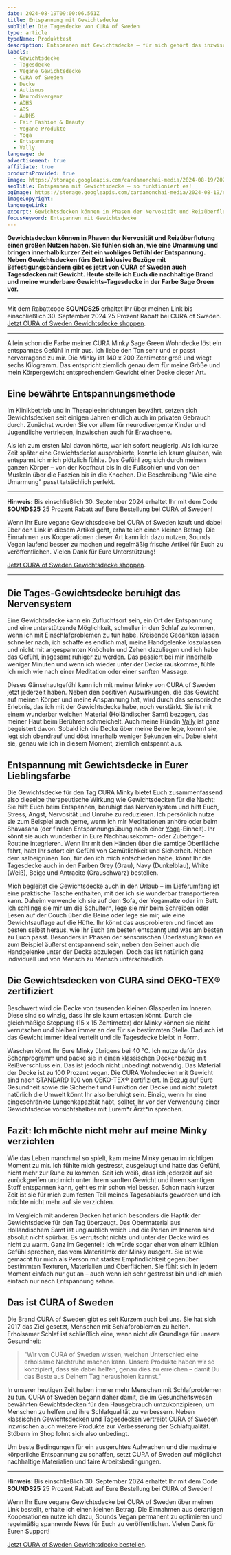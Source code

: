 ```yaml
---
date: 2024-08-19T09:00:06.561Z
title: Entspannung mit Gewichtsdecke
subTitle: Die Tagesdecke von CURA of Sweden
type: article
typeName: Produkttest
description: Entspannen mit Gewichtsdecke – für mich gehört das inzwischen fest zu meinem Tagesablauf – zum Glück! Erfahrt hier, wie sehr mich die Tagesdecke von CURA entspannt und testest sie selbst!
labels:
  - Gewichtsdecke
  - Tagesdecke
  - Vegane Gewichtsdecke
  - CURA of Sweden
  - Decke
  - Autismus
  - Neurodivergenz
  - ADHS
  - ADS
  - AuDHS
  - Fair Fashion & Beauty
  - Vegane Produkte
  - Yoga
  - Entspannung
  - Vally
language: de
advertisement: true
affiliate: true
productsProvided: true
image: https://storage.googleapis.com/cardamonchai-media/2024-08-19/2024-08-19-cura-of-sweden-soundsvegan-com-28-jpg-imagine-b87858_7d6f5a_1024_768/640.webp
seoTitle: Entspannen mit Gewichtsdecke – so funktioniert es!
ogImage: https://storage.googleapis.com/cardamonchai-media/2024-08-19/entspannen-mit-gewichtsdecke-soundsvegan-com-og-jpg-imagine-080808_75746d_1200_628/640.webp
imageCopyright:
languageLink:
excerpt: Gewichtsdecken können in Phasen der Nervosität und Reizüberflutung einen großen Nutzen haben. Sie fühlen sich an, wie eine Umarmung und bringen innerhalb kurzer Zeit ein wohliges Gefühl der Entspannung. Neben Gewichtsdecken fürs Bett inklusive Bezüge mit Befestigungsbändern gibt es jetzt von CURA of Sweden auch Tagesdecken mit Gewicht. Heute stelle ich Euch die nachhaltige Brand und meine wunderbare Gewichts-Tagesdecke in der Farbe Sage Green vor.
focusKeyword: Entspannen mit Gewichtsdecke
---
```


**Gewichtsdecken können in Phasen der Nervosität und Reizüberflutung einen großen Nutzen haben. Sie fühlen sich an, wie eine Umarmung und bringen innerhalb kurzer Zeit ein wohliges Gefühl der Entspannung. Neben Gewichtsdecken fürs Bett inklusive Bezüge mit Befestigungsbändern gibt es jetzt von CURA of Sweden auch Tagesdecken mit Gewicht. Heute stelle ich Euch die nachhaltige Brand und meine wunderbare Gewichts-Tagesdecke in der Farbe Sage Green vor.**

---

Mit dem Rabattcode **SOUNDS25** erhaltet Ihr über meinen Link bis einschließlich 30. September 2024 25 Prozent Rabatt bei CURA of Sweden. [Jetzt CURA of Sweden Gewichtsdecke shoppen](https://curaofsweden.com/de/?wgu=304328_1428775_17254416656891_24d1ec48b4&wgexpiry=1756977665&utm_source=webgains&utm_medium=affiliate&siteid=1428775).

---

Allein schon die Farbe meiner CURA Minky Sage Green Wohndecke löst ein entspanntes Gefühl in mir aus. Ich liebe den Ton sehr und er passt hervorragend zu mir. Die Minky ist 140 x 200 Zentimeter groß und wiegt sechs Kilogramm. Das entspricht ziemlich genau dem für meine Größe und mein Körpergewicht entsprechendem Gewicht einer Decke dieser Art.

## Eine bewährte Entspannungsmethode

Im Klinikbetrieb und in Therapieeinrichtungen bewährt, setzen sich Gewichtsdecken seit einigen Jahren endlich auch im privaten Gebrauch durch. Zunächst wurden Sie vor allem für neurodivergente Kinder und Jugendliche vertrieben, inzwischen auch für Erwachsene.

Als ich zum ersten Mal davon hörte, war ich sofort neugierig. Als ich kurze Zeit später eine Gewichtsdecke ausprobierte, konnte ich kaum glauben, wie entspannt ich mich plötzlich fühlte. Das Gefühl zog sich durch meinen ganzen Körper – von der Kopfhaut bis in die Fußsohlen und von den Muskeln über die Faszien bis in die Knochen. Die Beschreibung "Wie eine Umarmung" passt tatsächlich perfekt.

---

**Hinweis:** Bis einschließlich 30. September 2024 erhaltet Ihr mit dem Code **SOUNDS25** 25 Prozent Rabatt auf Eure Bestellung bei CURA of Sweden!

Wenn Ihr Eure vegane Gewichtsdecke bei CURA of Sweden kauft und dabei über den Link in diesem Artikel geht, erhalte ich einen kleinen Betrag. Die Einnahmen aus Kooperationen dieser Art kann ich dazu nutzen, Sounds Vegan laufend besser zu machen und regelmäßig frische Artikel für Euch zu veröffentlichen. Vielen Dank für Eure Unterstützung!

[Jetzt CURA of Sweden Gewichtsdecke shoppen](https://curaofsweden.com/de/?wgu=304328_1428775_17254416656891_24d1ec48b4&wgexpiry=1756977665&utm_source=webgains&utm_medium=affiliate&siteid=1428775).

---

<Gallery name="entspannen-mit-gewichtsdecke-soundsvegan.com-1" />

## Die Tages-Gewichtsdecke beruhigt das Nervensystem

Eine Gewichtsdecke kann ein Zufluchtsort sein, ein Ort der Entspannung und eine unterstützende Möglichkeit, schneller in den Schlaf zu kommen, wenn ich mit Einschlafproblemen zu tun habe. Kreisende Gedanken lassen schneller nach, ich schaffe es endlich mal, meine Handgelenke loszulassen und nicht mit angespannten Knöcheln und Zehen dazuliegen und ich habe das Gefühl, insgesamt ruhiger zu werden. Das passiert bei mir innerhalb weniger Minuten und wenn ich wieder unter der Decke rauskomme, fühle ich mich wie nach einer Meditation oder einer sanften Massage.

Dieses Gänsehautgefühl kann ich mit meiner Minky von CURA of Sweden jetzt jederzeit haben. Neben den positiven Auswirkungen, die das Gewicht auf meinen Körper und meine Anspannung hat, wird durch das sensorische Erlebnis, das ich mit der Gewichtsdecke habe, noch verstärkt. Sie ist mit einem wunderbar weichen Material (Holländischer Samt) bezogen, das meiner Haut beim Berühren schmeichelt. Auch meine Hündin [Vally](/tag/vally) ist ganz begeistert davon. Sobald ich die Decke über meine Beine lege, kommt sie, legt sich obendrauf und döst innerhalb weniger Sekunden ein. Dabei sieht sie, genau wie ich in diesem Moment, ziemlich entspannt aus.

## Entspannung mit Gewichtsdecke in Eurer Lieblingsfarbe

Die Gewichtsdecke für den Tag CURA Minky bietet Euch zusammenfassend also dieselbe therapeutische Wirkung wie Gewichtsdecken für die Nacht: Sie hilft Euch beim Entspannen, beruhigt das Nervensystem und hilft Euch, Stress, Angst, Nervosität und Unruhe zu reduzieren. Ich persönlich nutze sie zum Beispiel auch gerne, wenn ich mir Meditationen anhöre oder beim Shavasana (der finalen Entspannungsübung nach einer [Yoga](/tag/yoga)-Einheit). Ihr könnt sie auch wunderbar in Eure Nachhausekomm- oder Zubettgeh-Routine integrieren. Wenn Ihr mit den Händen über die samtige Oberfläche fahrt, habt Ihr sofort ein Gefühl von Gemütlichkeit und Sicherheit. Neben dem salbeigrünen Ton, für den ich mich entschieden habe, könnt Ihr die Tagesdecke auch in den Farben Grey (Grau), Navy (Dunkelblau), White (Weiß), Beige und Antracite (Grauschwarz) bestellen.

Mich begleitet die Gewichtsdecke auch in den Urlaub – im Lieferumfang ist eine praktische Tasche enthalten, mit der ich sie wunderbar transportieren kann. Daheim verwende ich sie auf dem Sofa, der Yogamatte oder im Bett. Ich schlinge sie mir um die Schultern, lege sie mir beim Schreiben oder Lesen auf der Couch über die Beine oder lege sie mir, wie eine Gewichtsauflage auf die Hüfte. Ihr könnt das ausprobieren und findet am besten selbst heraus, wie Ihr Euch am besten entspannt und was am besten zu Euch passt. Besonders in Phasen der sensorischen Überlastung kann es zum Beispiel äußerst entspannend sein, neben den Beinen auch die Handgelenke unter der Decke abzulegen. Doch das ist natürlich ganz individuell und von Mensch zu Mensch unterschiedlich.

## Die Gewichtsdecken von CURA sind OEKO-TEX® zertifiziert

Beschwert wird die Decke von tausenden kleinen Glasperlen im Inneren. Diese sind so winzig, dass Ihr sie kaum ertasten könnt. Durch die gleichmäßige Steppung (15 x 15 Zentimeter) der Minky können sie nicht verrutschen und bleiben immer an der für sie bestimmten Stelle. Dadurch ist das Gewicht immer ideal verteilt und die Tagesdecke bleibt in Form.

Waschen könnt Ihr Eure Minky übrigens bei 40 °C. Ich nutze dafür das Schonprogramm und packe sie in einen klassischen Deckenbezug mit Reißverschluss ein. Das ist jedoch nicht unbedingt notwendig. Das Material der Decke ist zu 100 Prozent vegan. Die CURA Wohndecken mit Gewicht sind nach STANDARD 100 von OEKO-TEX® zertifiziert. In Bezug auf Eure Gesundheit sowie die Sicherheit und Funktion der Decke und nicht zuletzt natürlich die Umwelt könnt Ihr also beruhigt sein. Einzig, wenn Ihr eine eingeschränkte Lungenkapazität habt, solltet Ihr vor der Verwendung einer Gewichtsdecke vorsichtshalber mit Eurem\*r Ärzt\*in sprechen.

## Fazit: Ich möchte nicht mehr auf meine Minky verzichten

Wie das Leben manchmal so spielt, kam meine Minky genau im richtigen Moment zu mir. Ich fühlte mich gestresst, ausgelaugt und hatte das Gefühl, nicht mehr zur Ruhe zu kommen. Seit ich weiß, dass ich jederzeit auf sie zurückgreifen und mich unter ihrem sanften Gewicht und ihrem samtigen Stoff entspannen kann, geht es mir schon viel besser. Schon nach kurzer Zeit ist sie für mich zum festen Teil meines Tagesablaufs geworden und ich möchte nicht mehr auf sie verzichten.

Im Vergleich mit anderen Decken hat mich besonders die Haptik der Gewichtsdecke für den Tag überzeugt. Das Obermaterial aus Holländischem Samt ist unglaublich weich und die Perlen im Inneren sind absolut nicht spürbar. Es verrutscht nichts und unter der Decke wird es nicht zu warm. Ganz im Gegenteil: Ich würde sogar eher von einem kühlen Gefühl sprechen, das vom Materialmix der Minky ausgeht. Sie ist wie gemacht für mich als Person mit starker Empfindlichkeit gegenüber bestimmten Texturen, Materialien und Oberflächen. Sie fühlt sich in jedem Moment einfach nur gut an – auch wenn ich sehr gestresst bin und ich mich einfach nur nach Entspannung sehne.

## Das ist CURA of Sweden

Die Brand CURA of Sweden gibt es seit Kurzem auch bei uns. Sie hat sich 2017 das Ziel gesetzt, Menschen mit Schlafproblemen zu helfen. Erholsamer Schlaf ist schließlich eine, wenn nicht _die_ Grundlage für unsere Gesundheit:

> "Wir von CURA of Sweden wissen, welchen Unterschied eine erholsame Nachtruhe machen kann. Unsere Produkte haben wir so konzipiert, dass sie dabei helfen, genau dies zu erreichen – damit Du das Beste aus Deinem Tag herausholen kannst."

In unserer heutigen Zeit haben immer mehr Menschen mit Schlafproblemen zu tun. CURA of Sweden begann daher damit, die im Gesundheitswesen bewährten Gewichtsdecken für den Hausgebrauch umzukonzipieren, um Menschen zu helfen und ihre Schlafqualität zu verbessern. Neben klassischen Gewichtsdecken und Tagesdecken vertreibt CURA of Sweden inzwischen auch weitere Produkte zur Verbesserung der Schlafqualität. Stöbern im Shop lohnt sich also unbedingt.

Um beste Bedingungen für ein ausgeruhtes Aufwachen und die maximale körperliche Entspannung zu schaffen, setzt CURA of Sweden auf möglichst nachhaltige Materialien und faire Arbeitsbedingungen.

---

**Hinweis:** Bis einschließlich 30. September 2024 erhaltet Ihr mit dem Code **SOUNDS25** 25 Prozent Rabatt auf Eure Bestellung bei CURA of Sweden!

Wenn Ihr Eure vegane Gewichtsdecke bei CURA of Sweden über meinen Link bestellt, erhalte ich einen kleinen Betrag. Die Einnahmen aus derartigen Kooperationen nutze ich dazu, Sounds Vegan permanent zu optimieren und regelmäßig spannende News für Euch zu veröffentlichen. Vielen Dank für Euren Support!

[Jetzt CURA of Sweden Gewichtsdecke bestellen](https://curaofsweden.com/de/?wgu=304328_1428775_17254416656891_24d1ec48b4&wgexpiry=1756977665&utm_source=webgains&utm_medium=affiliate&siteid=1428775).

<Gallery name="entspannen-mit-gewichtsdecke-soundsvegan.com-2" />
